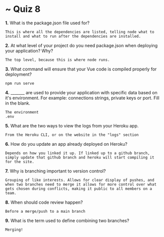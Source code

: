 # ~ Quiz 8

**1.** What is the package.json file used for?
<!-- enter you answer in the space below -->
```
This is where all the dependencies are listed, telling node what to install and what to run after the dependencies are installed.
``` 
**2.** At what level of your project do you need package.json when deploying your application? Why?
<!-- enter you answer in the space below -->
```
The top level, because this is where node runs.
```
**3.** What command will ensure that your Vue code is compiled properly for deployment?
<!-- enter you answer in the space below -->
```
npm run serve
```
**4.** _______ are used to provide your application with specific data based on it's environment. For example: connections strings, private keys or port. Fill in the blank.
<!-- enter you answer in the space below -->
```
The environment
.env
```
**5.** What are the two ways to view the logs from your Heroku app.
<!-- enter you answer in the space below -->
```
From the Heroku CLI, or on the website in the "logs" section
```
**6.** How do you update an app already deployed on Heroku?
<!-- enter you answer in the space below -->
```
Depends on how you linked it up. If linked up to a github branch, simply update that github branch and heroku will start compiling it for the site.
```
**7.** Why is branching important to version control?
<!-- enter you answer in the space below -->
```
Grouping of like interests. Allows for clear display of pushes, and when two branches need to merge it allows for more control over what gets chosen during conflicts, making it public to all members on a team.
```
**8.** When should code review happen?
<!-- enter you answer in the space below -->
```
Before a merge/push to a main branch
```
**9.** What is the term used to define combining two branches?
<!-- enter you answer in the space below -->
```
Merging!
```
